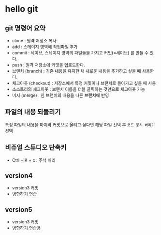 # hello git
## git 명령어 요약

- clone : 원격 저장소 복사
- add : 스테이지 영역에 작업파일 추가
- commit : 세이브, 스테이지 영역의 파일들을 가지고 커밋(=세이브) 를 만들 수 있다.
- push : 원격 저장소에 커밋을 업로드한다.
- 브랜치 (branch) : 기존 내용을 유지한 채 새로운 내용을 추가하고 싶을 때 사용한다.
- 체크아웃 (checkout) : 저장소에서 특정 커밋이나 브랜치로 돌아가고 싶을 때 사용
- 소스트리의 체크아웃 : 브랜치 이름을 더블 클릭하는 것만으로 체크아웃 가능
- 머지 (merge) : 한 브랜치의 내용을 다른 브랜치에 반영

## 파일의 내용 되돌리기

특정 파일의 내용을 마지막 커밋으로 올리고 싶다면 해당 파일 선택 후 `코드 뭉치 버리기` 선택

## 비쥬얼 스튜디오 단축키

- Ctrl + K + c : 주석 처리

## version4
- version3 커밋
- 병합하기 연습

## version5
- version3 커밋
- 병합하기 연습용